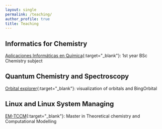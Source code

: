 ```yaml
---
layout: single
permalink: /teaching/
author_profile: true
title: Teaching
---
```


## Informatics for Chemistry

[Aplicaciones Informáticas en Química](https://www.uv.es/qai/){:target="\_blank"}: 1st year BSc Chemistry subject

## Quantum Chemistry and Spectroscopy

[Orbital explorer](https://elearning.rutgers.edu/orbitalexplorer/){:target="\_blank"}: visualization of orbitals and BingOrbital

## Linux and Linux System Managing

[EM-TCCM](https://www.emtccm.org/){:target="\_blank"}: Master in Theoretical chemistry and Computational Modelling  
